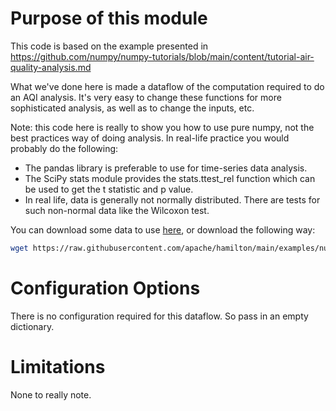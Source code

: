 # Purpose of this module

This code is based on the example presented in
https://github.com/numpy/numpy-tutorials/blob/main/content/tutorial-air-quality-analysis.md

What we've done here is made a dataflow of the computation required to do an AQI analysis.
It's very easy to change these functions for more sophisticated analysis, as well as to
change the inputs, etc.

Note: this code here is really to show you how to use pure numpy, not the best practices way of doing analysis.
In real-life practice you would probably do the following:
* The pandas library is preferable to use for time-series data analysis.
* The SciPy stats module provides the stats.ttest_rel function which can be used to get the t statistic and p value.
* In real life, data is generally not normally distributed. There are tests for such non-normal data like the
  Wilcoxon test.

You can download some data to use [here](https://raw.githubusercontent.com/apache/hamilton/main/examples/numpy/air-quality-analysis/air-quality-data.csv),
or download the following way:
```bash
wget https://raw.githubusercontent.com/apache/hamilton/main/examples/numpy/air-quality-analysis/air-quality-data.csv
```

# Configuration Options
There is no configuration required for this dataflow. So pass in an empty dictionary.

# Limitations

None to really note.
